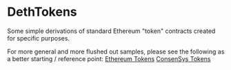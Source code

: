 # DethTokens

Some simple derivations of standard Ethereum "token" contracts created for specific purposes.

For more general and more flushed out samples, please see the following as a better starting / reference point:
[Ethereum Tokens](https://www.ethereum.org/token)
[ConsenSys Tokens](https://github.com/ConsenSys/Tokens)

